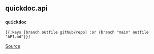 ## quickdoc.api
### `quickdoc`
<code>[{:keys [branch outfile github/repo] :or {branch "main" outfile "API.md"}}]</code><br>

[Source](https://github.com/borkdude/quickdoc/blob/main/src/quickdoc/api.cljc#L5-L44)
